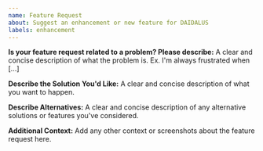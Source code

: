 ```yaml
---
name: Feature Request
about: Suggest an enhancement or new feature for DAIDALUS
labels: enhancement
---
```


**Is your feature request related to a problem? Please describe:**
A clear and concise description of what the problem is. Ex. I'm always frustrated when [...]

**Describe the Solution You'd Like:**
A clear and concise description of what you want to happen.

**Describe Alternatives:**
A clear and concise description of any alternative solutions or features you've considered.

**Additional Context:**
Add any other context or screenshots about the feature request here.
